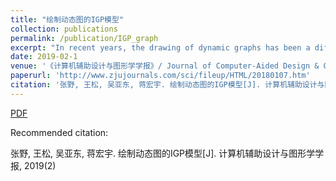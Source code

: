 ```yaml
---
title: "绘制动态图的IGP模型"
collection: publications
permalink: /publication/IGP_graph
excerpt: "In recent years, the drawing of dynamic graphs has been a difficulty in the field of visualization. In this paper, we propose a novel visualization method to draw dynamic graphs. For dynamic graphs, the initial location of new nodes is especially important. Therefore, we use a variant of the SSBM (Sorted Sequential Barycenter Merging) algorithm to determine the initial position of the newly added nodes. In this process, when adding an additional edge, in order to ensure the beauty of the graph, we use the AER (Additional Edge Resizing) algorithm to readjust the size of the edge. In addition, in the update process of dynamic graphs, we introduce the concept of 'grade'. We use 'grade' to ensure the stability of the graph structure. In order to simplify the calculation of the repulsive forces of the nodes in the updating process, we partition the nodes and proposed to calculate the repulsive force in the form of pseudo-nodes. The experiments show that our method has high performance and good layout effect."
date: 2019-02-1
venue: '《计算机辅助设计与图形学学报》/ Journal of Computer-Aided Design & Computer Graphics'
paperurl: 'http://www.zjujournals.com/sci/fileup/HTML/20180107.htm'
citation: '张野, 王松, 吴亚东, 蒋宏宇. 绘制动态图的IGP模型[J]. 计算机辅助设计与图形学学报, 2019(2).'
---
```


[PDF](http://www.swustvis.cn/media/filer_public/filer_public/85/61/8561a7a9-58fd-4df4-86c1-b918114e6f4d/chinavis18a-sub1048-i6.pdf)

Recommended citation: 

张野, 王松, 吴亚东, 蒋宏宇. 绘制动态图的IGP模型[J]. 计算机辅助设计与图形学学报, 2019(2)
